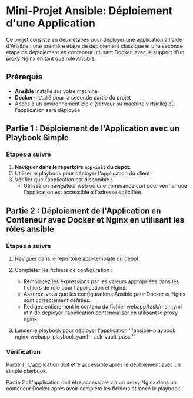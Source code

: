 # Mini-Projet Ansible: Déploiement d'une Application

Ce projet consiste en deux étapes pour déployer une application à l'aide d'Ansible : une première étape de déploiement classique et une seconde étape de déploiement en conteneur utilisant Docker, avec le support d'un proxy Nginx en tant que rôle Ansible.

## Prérequis

- **Ansible** installé sur votre machine
- **Docker** installé pour la seconde partie du projet
- Accès à un environnement cible (serveur ou machine virtuelle) où l'application sera déployée

## Partie 1 : Déploiement de l'Application avec un Playbook Simple

### Étapes à suivre

1. **Naviguer dans le répertoire `app-init` du dépôt.**
2. Utiliser le playbook pour déployer l'application du client :
3. Vérifier que l'application est disponible :
   - Utilisez un navigateur web ou une commande curl pour vérifier que l'application est accessible à l'adresse spécifiée.

## Partie 2 : Déploiement de l'Application en Conteneur avec Docker et Nginx en utilisant les rôles ansible

### Étapes à suivre

1. Naviguer dans le répertoire app-template du dépôt.
2. Compléter les fichiers de configuration :

    - Remplacez les expressions <FIX IT> par les valeurs appropriées dans les fichiers de rôle pour l'application et Nginx.
    - Assurez-vous que les configurations Ansible pour Docker et Nginx sont correctement définies.
    - Redigez entièrement le contenu du fichier webapp/task/main.yml afin de deployer l'application conteneuriser en utilisant le proxy nginx
      
3. Lancer le playbook pour déployer l'application
   '''ansible-playbook nginx_webapp_playbook.yaml --ask-vault-pass'''

### Vérification

Partie 1 : L'application doit être accessible après le déploiement avec un simple playbook.

Partie 2 : L'application doit être accessible via un proxy Nginx dans un conteneur Docker après avoir complété les fichiers et lancé le playbook.

